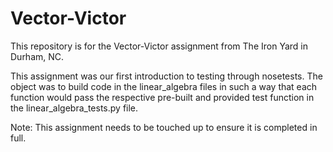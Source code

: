 # Vector-Victor

This repository is for the Vector-Victor assignment from The Iron Yard in Durham, NC.

This assignment was our first introduction to testing through nosetests. The object was to build code in the linear_algebra files in such a way that each function would pass the respective pre-built and provided test function in the linear_algebra_tests.py file.

Note: This assignment needs to be touched up to ensure it is completed in full.

